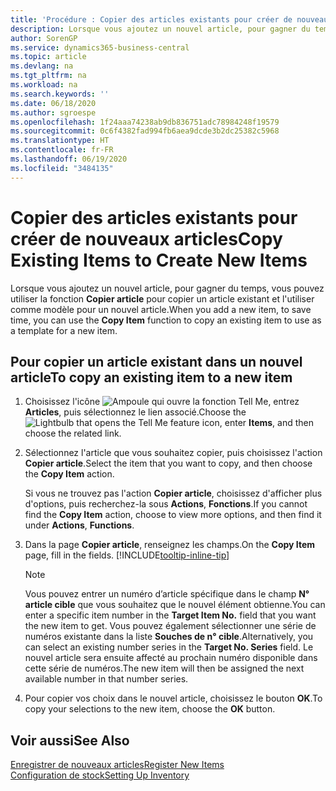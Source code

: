 ```yaml
---
title: 'Procédure : Copier des articles existants pour créer de nouveaux articles'
description: Lorsque vous ajoutez un nouvel article, pour gagner du temps, vous pouvez utiliser la fonction Copier article pour copier un article existant et l'utiliser comme modèle pour un nouvel article.
author: SorenGP
ms.service: dynamics365-business-central
ms.topic: article
ms.devlang: na
ms.tgt_pltfrm: na
ms.workload: na
ms.search.keywords: ''
ms.date: 06/18/2020
ms.author: sgroespe
ms.openlocfilehash: 1f24aaa74238ab9db836751adc78984248f19579
ms.sourcegitcommit: 0c6f4382fad994fb6aea9dcde3b2dc25382c5968
ms.translationtype: HT
ms.contentlocale: fr-FR
ms.lasthandoff: 06/19/2020
ms.locfileid: "3484135"
---
```

# <a name="copy-existing-items-to-create-new-items"></a><span data-ttu-id="b399b-103">Copier des articles existants pour créer de nouveaux articles</span><span class="sxs-lookup"><span data-stu-id="b399b-103">Copy Existing Items to Create New Items</span></span>

<span data-ttu-id="b399b-104">Lorsque vous ajoutez un nouvel article, pour gagner du temps, vous pouvez utiliser la fonction **Copier article** pour copier un article existant et l'utiliser comme modèle pour un nouvel article.</span><span class="sxs-lookup"><span data-stu-id="b399b-104">When you add a new item, to save time, you can use the **Copy Item** function to copy an existing item to use as a template for a new item.</span></span>  

## <a name="to-copy-an-existing-item-to-a-new-item"></a><span data-ttu-id="b399b-105">Pour copier un article existant dans un nouvel article</span><span class="sxs-lookup"><span data-stu-id="b399b-105">To copy an existing item to a new item</span></span>

1. <span data-ttu-id="b399b-106">Choisissez l'icône ![Ampoule qui ouvre la fonction Tell Me](media/ui-search/search_small.png "Dites-moi ce que vous voulez faire"), entrez **Articles**, puis sélectionnez le lien associé.</span><span class="sxs-lookup"><span data-stu-id="b399b-106">Choose the ![Lightbulb that opens the Tell Me feature](media/ui-search/search_small.png "Tell me what you want to do") icon, enter **Items**, and then choose the related link.</span></span>  
2. <span data-ttu-id="b399b-107">Sélectionnez l'article que vous souhaitez copier, puis choisissez l'action **Copier article**.</span><span class="sxs-lookup"><span data-stu-id="b399b-107">Select the item that you want to copy, and then choose the **Copy Item** action.</span></span>  

    <span data-ttu-id="b399b-108">Si vous ne trouvez pas l'action **Copier article**, choisissez d'afficher plus d'options, puis recherchez-la sous **Actions**, **Fonctions**.</span><span class="sxs-lookup"><span data-stu-id="b399b-108">If you cannot find the **Copy Item** action, choose to view more options, and then find it under **Actions**, **Functions**.</span></span>  

3. <span data-ttu-id="b399b-109">Dans la page **Copier article**, renseignez les champs.</span><span class="sxs-lookup"><span data-stu-id="b399b-109">On the **Copy Item** page, fill in the fields.</span></span> [!INCLUDE[tooltip-inline-tip](includes/tooltip-inline-tip_md.md)]

    > [!NOTE]  
    > <span data-ttu-id="b399b-110">Vous pouvez entrer un numéro d’article spécifique dans le champ **N° article cible** que vous souhaitez que le nouvel élément obtienne.</span><span class="sxs-lookup"><span data-stu-id="b399b-110">You can enter a specific item number in the **Target Item No.** field that you want the new item to get.</span></span> <span data-ttu-id="b399b-111">Vous pouvez également sélectionner une série de numéros existante dans la liste **Souches de n° cible**.</span><span class="sxs-lookup"><span data-stu-id="b399b-111">Alternatively, you can select an existing number series in the **Target No. Series** field.</span></span> <span data-ttu-id="b399b-112">Le nouvel article sera ensuite affecté au prochain numéro disponible dans cette série de numéros.</span><span class="sxs-lookup"><span data-stu-id="b399b-112">The new item will then be assigned the next available number in that number series.</span></span>  

4. <span data-ttu-id="b399b-113">Pour copier vos choix dans le nouvel article, choisissez le bouton **OK**.</span><span class="sxs-lookup"><span data-stu-id="b399b-113">To copy your selections to the new item, choose the **OK** button.</span></span>  

## <a name="see-also"></a><span data-ttu-id="b399b-114">Voir aussi</span><span class="sxs-lookup"><span data-stu-id="b399b-114">See Also</span></span>

[<span data-ttu-id="b399b-115">Enregistrer de nouveaux articles</span><span class="sxs-lookup"><span data-stu-id="b399b-115">Register New Items</span></span>](inventory-how-register-new-items.md)  
[<span data-ttu-id="b399b-116">Configuration de stock</span><span class="sxs-lookup"><span data-stu-id="b399b-116">Setting Up Inventory</span></span>](inventory-setup-inventory.md)  
